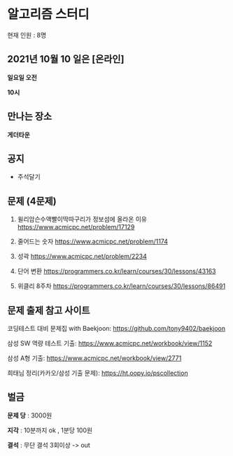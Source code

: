 # 알고리즘 스터디

현재 인원 : 8명

 

## 2021년 10월 10 일은 [온라인]

__일요일 오전__

__10시__


## 만나는 장소

__게더타운__

## 공지

- 주석달기


## 문제 (4문제)

1. 윌리암슨수액빨이딱따구리가 정보섬에 올라온 이유
https://www.acmicpc.net/problem/17129

2. 줄어드는 숫자
https://www.acmicpc.net/problem/1174

3. 성곽
https://www.acmicpc.net/problem/2234

4. 단어 변환
https://programmers.co.kr/learn/courses/30/lessons/43163

5. 위클리 8주차
https://programmers.co.kr/learn/courses/30/lessons/86491


## 문제 출제 참고 사이트 
코딩테스트 대비 문제집 with Baekjoon: https://github.com/tony9402/baekjoon

삼성 SW 역량 테스트 기출: https://www.acmicpc.net/workbook/view/1152

삼성 A형 기출: https://www.acmicpc.net/workbook/view/2771

희태님 정리(카카오/삼성 기출 문제): https://ht.oopy.io/pscollection

## 벌금

__문제 당__ : 3000원

__지각__ :  10분까지 ok , 1분당 100원

__결석__ : 무단 결석 3회이상  -> out
